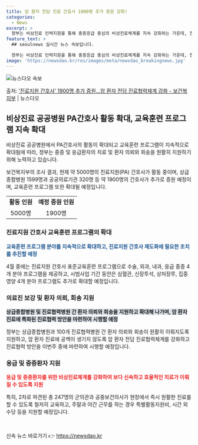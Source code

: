 ```yaml
---
title: 암 환자 전담 진료 간호사 1900명 추가 증원 강화!
categories:
  - News
excerpt: >
  정부는 비상진료 인력지원을 통해 중증응급 중심의 비상진료체계를 지속 강화하는 가운데, 진료지원(PA) 간호사…
feature_text: >
  ## seoulnews 실시간 뉴스 속보입니다.

  정부는 비상진료 인력지원을 통해 중증응급 중심의 비상진료체계를 지속 강화하는 가운데, 진료지원(PA) 간호사…
image: 'https://newsdao.kr/res/images/meta/newsdao_breakingnews.jpg'
---
```


![뉴스다오 속보](https://newsdao.kr/res/images/meta/newsdao_breakingnews.jpg)

<p>출처: <a href="https://newsdao.kr/3435" rel="dofollow">‘진료지원 간호사’ 1900명 추가 증원…암 환자 전담 진료협력체계 강화 - 보건복지부</a> | 뉴스다오</p>

<h2 data-ke-size="size26">비상진료 공공병원 PA간호사 활동 확대, 교육훈련 프로그램 지속 확대</h2>
비상진료 공공병원에서 PA간호사의 활동이 확대되고 교육훈련 프로그램이 지속적으로 확대됨에 따라, 정부는 중증 및 응급환자의 치료 및 환자 의뢰와 회송을 원활히 지원하기 위해 노력하고 있습니다.

<p data-ke-size="size16">보건복지부의 조사 결과, 현재 약 5000명의 진료지원(PA) 간호사가 활동 중이며, 상급종합병원 1599명과 공공의료기관 320명 등 약 1900명의 간호사가 추가로 증원 예정이며, 교육훈련 프로그램 또한 확대될 예정입니다.</p>

<table>
  <tr>
    <td style="text-align: center; height: 17px;"><b>활동 인원</b></td>
    <td style="text-align: center; height: 17px;"><b>예정 증원 인원</b></td>
  </tr>
  <tr>
    <td style="text-align: center; height: 17px;">5000명</td>
    <td style="text-align: center; height: 17px;">1900명</td>
  </tr>
</table>

<h3 data-ke-size="size24">진료지원 간호사 교육훈련 프로그램의 확대</h3>
<b><span style="color: #1a5490;">교육훈련 프로그램 분야를 지속적으로 확대하고, 진료지원 간호사 제도화에 필요한 조치를 추진할 예정</span></b>

<p data-ke-size="size16">4월 중에는 진료지원 간호사 표준교육훈련 프로그램으로 수술, 외과, 내과, 응급 중증 4개 분야 프로그램을 제공하고, 시범사업 기간 동안은 심혈관, 신장투석, 상처장루, 집중영양 4개 분야 프로그램도 추가로 확대할 예정입니다.</p>

<h3 data-ke-size="size24">의료진 보강 및 환자 의뢰, 회송 지원</h3>
<b><span style="background-color: #21538527;">상급종합병원 및 진료협력병원 간 환자 의뢰와 회송을 지원하고 확대해 나가며, 암 환자 진료에 특화된 진료협력 방안을 마련하여 시행할 예정</span></b>

<p data-ke-size="size16">정부는 상급종합병원과 100개 진료협력병원 간 환자 의뢰와 회송이 원활히 이뤄지도록 지원하고, 암 환자 진료에 공백이 생기지 않도록 암 환자 전담 진료협력체계를 강화하고 진료협력 방안을 이번주 중에 마련하여 시행할 예정입니다.</p>

<h3 data-ke-size="size24">응급 및 중증환자 지원</h3>
<b><span style="color: #ee2323;">응급 및 중증환자를 위한 비상진료체계를 강화하여 보다 신속하고 효율적인 치료가 이뤄질 수 있도록 지원</span></b>

<p data-ke-size="size16">특히, 2차로 파견된 총 247명의 군의관과 공중보건의사가 현장에서 즉시 원활한 진료를 할 수 있도록 철저히 교육하고, 주말과 야간 근무를 하는 경우 특별활동지원비, 시간 외 수당 등을 지원할 예정입니다.</p>

<p data-ke-size="size16">&nbsp;</p> 

신속 뉴스 바로가기 👉 <a href="https://newsdao.kr" rel="dofollow">https://newsdao.kr</a>


